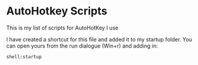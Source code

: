 # AutoHotkey Scripts

This is my list of scripts for AutoHotKey I use

I have created a shortcut for this file and added it to my startup
folder. You can open yours from the run dialogue (Win+r) and adding
in:

```bash
shell:startup
```
